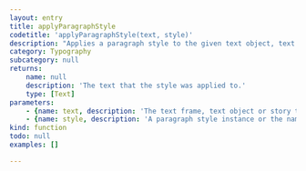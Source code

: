 ```yaml
---
layout: entry
title: applyParagraphStyle
codetitle: 'applyParagraphStyle(text, style)'
description: "Applies a paragraph style to the given text object, text frame or story. The paragraph style\ncan be given as name or as paragraph style instance."
category: Typography
subcategory: null
returns:
    name: null
    description: 'The text that the style was applied to.'
    type: [Text]
parameters:
    - {name: text, description: 'The text frame, text object or story to apply the style to.', optional: false, type: [TextFrame, TextObject, Story]}
    - {name: style, description: 'A paragraph style instance or the name of the paragraph style to apply.', optional: false, type: [ParagraphStyle, String]}
kind: function
todo: null
examples: []

---
```


